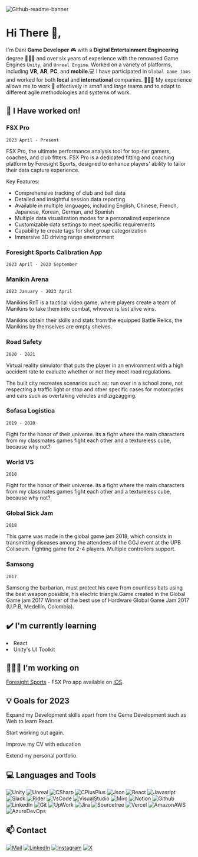 ![Github-readme-banner](https://github.com/Playyer96/personal-portafolio/assets/16566988/390d4ad4-eff7-4f3d-8474-b4c029d0261b)
#   Hi There 👋,

I'm Dani **Game Developer** 🎮 with a **Digital Entertainment Engineering** degree 👨🏻‍🎓 and over six years of experience with the renowned Game Engines `Unity`, and `Unreal Engine`. Worked on a variety of platforms, including **VR**, **AR**, **PC**, and **mobile**.💻 I have participated in `Global Game Jams` and worked for both **local** and **international** companies. 🧑🏻‍💻 My experience allows me to work 💼 effectively in *small* and *large* teams and to adapt to different agile methodologies and systems of work.

## 💼 I Have worked on!

### FSX Pro
`2023 April - Present`

FSX Pro, the ultimate performance analysis tool for top-tier gamers, coaches, and club fitters. FSX Pro is a dedicated fitting and coaching platform by Foresight Sports, designed to enhance players' ability to tailor their data capture experience.

Key Features:

-   Comprehensive tracking of club and ball data
-   Detailed and insightful session data reporting
-   Available in multiple languages, including English, Chinese, French, Japanese, Korean, German, and Spanish
-   Multiple data visualization modes for a personalized experience
-   Customizable data settings to meet specific requirements
-   Capability to create tags for shot group categorization
-   Immersive 3D driving range environment

### Foresight Sports Calibration App
`2023 April - 2023 September`

### Manikin Arena
`2023 January - 2023 April`

Manikins RnT is a tactical video game, where players create a team of Manikins to take them into combat, whoever is last alive wins.

Manikins obtain their skills and stats from the equipped Battle Relics, the Manikins by themselves are empty shelves.

### Road Safety
`2020 - 2021`

Virtual reality simulator that puts the player in an environment with a high accident rate to evaluate whether or not they meet road regulations.

The built city recreates scenarios such as: run over in a school zone, not respecting a traffic light or stop and other specific cases for motorcycles and cars such as overtaking vehicles and zigzagging.

### Sofasa Logistica
`2019 - 2020`

Fight for the honor of their universe. its a fight where the main characters from my classmates games fight each other and a textureless cube, because why not?

### World VS
`2018`

Fight for the honor of their universe. its a fight where the main characters from my classmates games fight each other and a textureless cube, because why not?

### Global Sick Jam
`2018`

This game was made in the global game jam 2018, which consists in transmitting diseases among the attendees of the GGJ event at the UPB Coliseum. Fighting game for 2-4 players. Multiple controllers support.

### Samsong
`2017`

Samsong the barbarian, must protect his cave from countless bats using the best weapon possible, his electric triangle.Game created in the Global Game jam 2017 Winner of the best use of Hardware Global Game Jam 2017 (U.P.B, Medellín, Colombia).


##  ✔️ I'm currently learning
<li>React</li>
<li>Unity's UI Toolkit</li>

##  🧑🏻‍💻 I'm working on

[Foresight Sports](https://www.foresightsports.com/) - FSX Pro app available on [iOS](https://apps.apple.com/us/app/fsx-pro/id1515823777).

##  💡 Goals for 2023

Expand my Development skills apart from the Geme Development such as Web to learn React.

Start working out again.

Improve my CV with education

Extend my personal portfolio.

## 💻 Languages and Tools
![Unity](https://img.shields.io/badge/Unity-100000?style=for-the-badge&logo=unity&logoColor=white)
![Unreal](https://img.shields.io/badge/-Unreal%20Engine-313131?style=for-the-badge&logo=unreal-engine&logoColor=white)
![CSharp](https://img.shields.io/badge/C%23-239120?style=for-the-badge&logo=c-sharp&logoColor=white)
![CPlusPlus](https://img.shields.io/badge/C%2B%2B-00599C?style=for-the-badge&logo=c%2B%2B&logoColor=white)
![Json](https://img.shields.io/badge/json-5E5C5C?style=for-the-badge&logo=json&logoColor=white)
![React](https://img.shields.io/badge/React-20232A?style=for-the-badge&logo=react&logoColor=61DAFB)
![Javasript](https://img.shields.io/badge/JavaScript-323330?style=for-the-badge&logo=javascript&logoColor=F7DF1E)
![Slack](https://img.shields.io/badge/Slack-4A154B?style=for-the-badge&logo=slack&logoColor=white)
![Rider](https://img.shields.io/badge/Rider-000000?style=for-the-badge&logo=Rider&logoColor=white)
![VsCode](https://img.shields.io/badge/VSCode-0078D4?style=for-the-badge&logo=visual%20studio%20code&logoColor=white)
![VisualStudio](https://img.shields.io/badge/Visual_Studio-5C2D91?style=for-the-badge&logo=visual%20studio&logoColor=white)
![Miro](https://img.shields.io/badge/Miro-F7C922?style=for-the-badge&logo=Miro&logoColor=050036)
![Notion](https://img.shields.io/badge/Notion-000000?style=for-the-badge&logo=notion&logoColor=white)
![Github](https://img.shields.io/badge/GitHub-100000?style=for-the-badge&logo=github&logoColor=white)
![LinkedIn](https://img.shields.io/badge/LinkedIn-0077B5?style=for-the-badge&logo=linkedin&logoColor=white)
![Git](https://img.shields.io/badge/GIT-E44C30?style=for-the-badge&logo=git&logoColor=white)
![UpWork](https://img.shields.io/badge/UpWork-6FDA44?style=for-the-badge&logo=Upwork&logoColor=white)
![Jira](https://img.shields.io/badge/Jira-0052CC?style=for-the-badge&logo=Jira&logoColor=white)
![Sourcetree](https://img.shields.io/badge/Crowdsource-4285F4?style=for-the-badge&logo=Crowdsource&logoColor=white)
![Vercel](https://img.shields.io/badge/Vercel-000000?style=for-the-badge&logo=vercel&logoColor=white)
![AmazonAWS](https://img.shields.io/badge/Amazon_AWS-FF9900?style=for-the-badge&logo=amazonaws&logoColor=white)
![AzureDevOps](https://img.shields.io/badge/Azure_DevOps-0078D7?style=for-the-badge&logo=azure-devops&logoColor=white)


##  📫 Contact

[![Mail](https://img.shields.io/badge/Gmail-D14836?style=for-the-badge&logo=gmail&logoColor=white)](mailto:vanegasdanilo7@gmail.com?subject=[GitHub-Meet]%20Source%20Han%20Sans)
[![LinkedIn](https://img.shields.io/badge/GitHub-100000?style=for-the-badge&logo=github&logoColor=white)](https://www.linkedin.com/in/danisvs)
[![Instagram](https://img.shields.io/badge/Instagram-E4405F?style=for-the-badge&logo=instagram&logoColor=white)](https://www.instagram.com/_dani.svs/)
[![X](https://img.shields.io/badge/X-000000?style=for-the-badge&logo=x&logoColor=white)](https://twitter.com/Dannio96)
